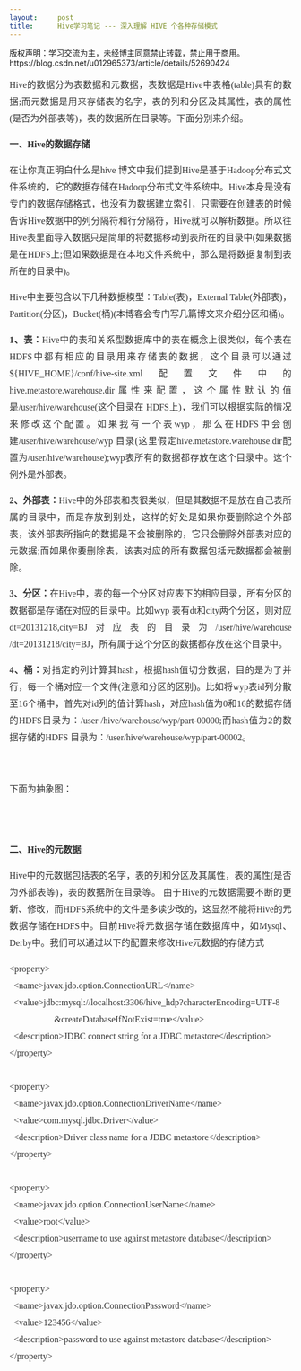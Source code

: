 ```yaml
---
layout:     post
title:      Hive学习笔记 --- 深入理解 HIVE 个各种存储模式
---
```

<div id="article_content" class="article_content clearfix csdn-tracking-statistics" data-pid="blog" data-mod="popu_307" data-dsm="post">
								<div class="article-copyright">
					版权声明：学习交流为主，未经博主同意禁止转载，禁止用于商用。					https://blog.csdn.net/u012965373/article/details/52690424				</div>
								            <link rel="stylesheet" href="https://csdnimg.cn/release/phoenix/template/css/ck_htmledit_views-f76675cdea.css">
						<div class="htmledit_views" id="content_views">
                
<p style="color:rgb(51,51,51);font-family:'Microsoft Yahei';font-size:16px;text-align:justify;line-height:30px;">
Hive的数据分为表数据和元数据，表数据是Hive中表格(table)具有的数据;而元数据是用来存储表的名字，表的列和分区及其属性，表的属性(是否为外部表等)，表的数据所在目录等。下面分别来介绍。</p>
<p style="color:rgb(51,51,51);font-family:'Microsoft Yahei';font-size:16px;text-align:justify;line-height:30px;">
<strong>一、Hive的数据存储</strong></p>
<p style="color:rgb(51,51,51);font-family:'Microsoft Yahei';font-size:16px;text-align:justify;line-height:30px;">
在让你真正明白什么是hive 博文中我们提到Hive是基于Hadoop分布式文件系统的，它的数据存储在Hadoop分布式文件系统中。Hive本身是没有专门的数据存储格式，也没有为数据建立索引，只需要在创建表的时候告诉Hive数据中的列分隔符和行分隔符，Hive就可以解析数据。所以往Hive表里面导入数据只是简单的将数据移动到表所在的目录中(如果数据是在HDFS上;但如果数据是在本地文件系统中，那么是将数据复制到表所在的目录中)。</p>
<p style="color:rgb(51,51,51);font-family:'Microsoft Yahei';font-size:16px;text-align:justify;line-height:30px;">
Hive中主要包含以下几种数据模型：Table(表)，External Table(外部表)，Partition(分区)，Bucket(桶)(本博客会专门写几篇博文来介绍分区和桶)。</p>
<p style="color:rgb(51,51,51);font-family:'Microsoft Yahei';font-size:16px;text-align:justify;line-height:30px;">
<strong>1、表：</strong>Hive中的表和关系型数据库中的表在概念上很类似，每个表在HDFS中都有相应的目录用来存储表的数据，这个目录可以通过${HIVE_HOME}/conf/hive-site.xml配置文件中的 hive.metastore.warehouse.dir属性来配置，这个属性默认的值是/user/hive/warehouse(这个目录在 HDFS上)，我们可以根据实际的情况来修改这个配置。如果我有一个表wyp，那么在HDFS中会创建/user/hive/warehouse/wyp
 目录(这里假定hive.metastore.warehouse.dir配置为/user/hive/warehouse);wyp表所有的数据都存放在这个目录中。这个例外是外部表。</p>
<p style="color:rgb(51,51,51);font-family:'Microsoft Yahei';font-size:16px;text-align:justify;line-height:30px;">
<strong>2、外部表：</strong>Hive中的外部表和表很类似，但是其数据不是放在自己表所属的目录中，而是存放到别处，这样的好处是如果你要删除这个外部表，该外部表所指向的数据是不会被删除的，它只会删除外部表对应的元数据;而如果你要删除表，该表对应的所有数据包括元数据都会被删除。</p>
<p style="color:rgb(51,51,51);font-family:'Microsoft Yahei';font-size:16px;text-align:justify;line-height:30px;">
<strong>3、分区：</strong>在Hive中，表的每一个分区对应表下的相应目录，所有分区的数据都是存储在对应的目录中。比如wyp 表有dt和city两个分区，则对应dt=20131218,city=BJ对应表的目录为/user/hive/warehouse /dt=20131218/city=BJ，所有属于这个分区的数据都存放在这个目录中。</p>
<p style="color:rgb(51,51,51);font-family:'Microsoft Yahei';font-size:16px;text-align:justify;line-height:30px;">
<strong>4、桶：</strong>对指定的列计算其hash，根据hash值切分数据，目的是为了并行，每一个桶对应一个文件(注意和分区的区别)。比如将wyp表id列分散至16个桶中，首先对id列的值计算hash，对应hash值为0和16的数据存储的HDFS目录为：/user /hive/warehouse/wyp/part-00000;而hash值为2的数据存储的HDFS 目录为：/user/hive/warehouse/wyp/part-00002。</p>
<p style="color:rgb(51,51,51);font-family:'Microsoft Yahei';font-size:16px;text-align:justify;line-height:30px;">
<br></p>
<p style="color:rgb(51,51,51);font-family:'Microsoft Yahei';font-size:16px;text-align:justify;line-height:30px;">
下面为抽象图：</p>
<p style="color:rgb(51,51,51);font-family:'Microsoft Yahei';font-size:16px;text-align:justify;line-height:30px;">
<img src="https://img-blog.csdn.net/20160928144618319?watermark/2/text/aHR0cDovL2Jsb2cuY3Nkbi5uZXQv/font/5a6L5L2T/fontsize/400/fill/I0JBQkFCMA==/dissolve/70/gravity/Center" alt=""><br></p>
<p style="color:rgb(51,51,51);font-family:'Microsoft Yahei';font-size:16px;text-align:justify;line-height:30px;">
<br></p>
<p style="color:rgb(51,51,51);font-family:'Microsoft Yahei';font-size:16px;text-align:justify;line-height:30px;">
</p>
<p style="color:rgb(51,51,51);font-family:'Microsoft Yahei';font-size:16px;text-align:justify;line-height:30px;">
<strong>二、Hive的元数据</strong></p>
<p style="color:rgb(51,51,51);font-family:'Microsoft Yahei';font-size:16px;text-align:justify;line-height:30px;">
Hive中的元数据包括表的名字，表的列和分区及其属性，表的属性(是否为外部表等)，表的数据所在目录等。 由于Hive的元数据需要不断的更新、修改，而HDFS系统中的文件是多读少改的，这显然不能将Hive的元数据存储在HDFS中。目前Hive将元数据存储在数据库中，如Mysql、Derby中。我们可以通过以下的配置来修改Hive元数据的存储方式</p>
<p style="color:rgb(51,51,51);font-family:'Microsoft Yahei';font-size:16px;text-align:justify;line-height:30px;">
&lt;property&gt; <br>
  &lt;name&gt;javax.jdo.option.ConnectionURL&lt;/name&gt; <br>
  &lt;value&gt;jdbc:mysql://localhost:3306/hive_hdp?characterEncoding=UTF-8 <br>
                    &amp;createDatabaseIfNotExist=true&lt;/value&gt; <br>
  &lt;description&gt;JDBC connect string for a JDBC metastore&lt;/description&gt; <br>
&lt;/property&gt; <br>
  <br>
&lt;property&gt; <br>
  &lt;name&gt;javax.jdo.option.ConnectionDriverName&lt;/name&gt; <br>
  &lt;value&gt;com.mysql.jdbc.Driver&lt;/value&gt; <br>
  &lt;description&gt;Driver class name for a JDBC metastore&lt;/description&gt; <br>
&lt;/property&gt; <br>
  <br>
&lt;property&gt; <br>
  &lt;name&gt;javax.jdo.option.ConnectionUserName&lt;/name&gt; <br>
  &lt;value&gt;root&lt;/value&gt; <br>
  &lt;description&gt;username to use against metastore database&lt;/description&gt; <br>
&lt;/property&gt; <br>
  <br>
&lt;property&gt; <br>
  &lt;name&gt;javax.jdo.option.ConnectionPassword&lt;/name&gt; <br>
  &lt;value&gt;123456&lt;/value&gt; <br>
  &lt;description&gt;password to use against metastore database&lt;/description&gt; <br>
&lt;/property&gt;<br></p>
            </div>
                </div>